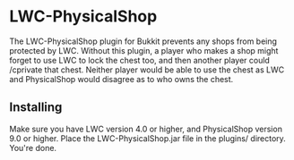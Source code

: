 LWC-PhysicalShop
================

The LWC-PhysicalShop plugin for Bukkit prevents any shops from being
protected by LWC. Without this plugin, a player who makes a shop might
forget to use LWC to lock the chest too, and then another player could
/cprivate that chest. Neither player would be able to use the chest as
LWC and PhysicalShop would disagree as to who owns the chest.

Installing
----------

Make sure you have LWC version 4.0 or higher, and PhysicalShop version
9.0 or higher. Place the LWC-PhysicalShop.jar file in the plugins/
directory. You're done.
